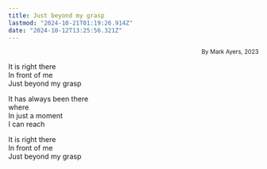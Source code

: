 ```yaml
---
title: Just beyond my grasp
lastmod: "2024-10-21T01:19:26.914Z"
date: "2024-10-12T13:25:56.321Z"
---
```


<div style="text-align: right"><small>By Mark Ayers, 2023</small></div>

It is right there\
In front of me\
Just beyond my grasp

It has always been there\
where\
In just a moment\
I can reach

It is right there\
In front of me\
Just beyond my grasp
